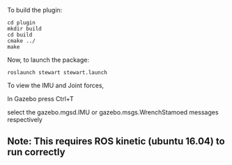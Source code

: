 
To build the plugin:
```
cd plugin  
mkdir build  
cd build  
cmake ../  
make  
```
Now, to launch the package:

```
roslaunch stewart stewart.launch
```

To view the IMU and Joint forces,

  In Gazebo press Ctrl+T 
  
  select the gazebo.mgsd.IMU or gazebo.msgs.WrenchStamoed messages respectively




## Note: This requires ROS kinetic (ubuntu 16.04) to run correctly

